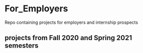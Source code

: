 # For_Employers
Repo containing projects for employers and internship prospects

## projects from Fall 2020 and Spring 2021 semesters
